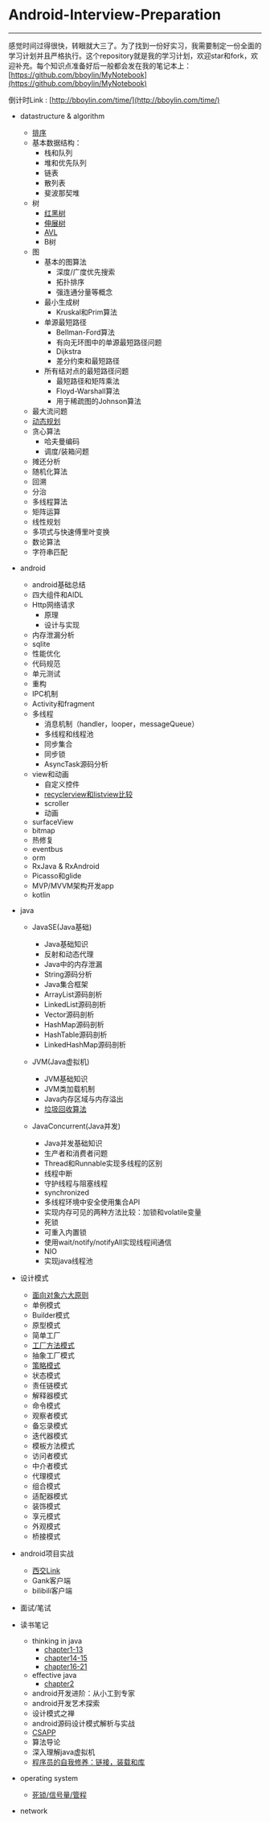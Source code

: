 # Android-Interview-Preparation
---

感觉时间过得很快，转眼就大三了。为了找到一份好实习，我需要制定一份全面的学习计划并且严格执行。这个repository就是我的学习计划，欢迎star和fork，欢迎补充。每个知识点准备好后一般都会发在我的笔记本上：[https://github.com/bboylin/MyNotebook](https://github.com/bboylin/MyNotebook)

倒计时Link  :  [http://bboylin.com/time/](http://bboylin.com/time/)

* datastructure & algorithm
    * [排序](https://github.com/bboylin/MyNotebook/blob/master/part4/sort.md)
    * 基本数据结构：
        * 栈和队列
        * 堆和优先队列
        * 链表
        * 散列表
        * 斐波那契堆
    * 树
        * [红黑树](http://blog.csdn.net/qq_29407877/article/details/49556143)
        * [伸展树](https://github.com/bboylin/MyNotebook/blob/master/part4/splay.md)
        * [AVL](https://github.com/bboylin/MyNotebook/blob/master/part4/avl.md)
        * B树
    * 图
        * 基本的图算法
            * 深度/广度优先搜索
            * 拓扑排序
            * 强连通分量等概念
        * 最小生成树
            * Kruskal和Prim算法
        * 单源最短路径
            * Bellman-Ford算法
            * 有向无环图中的单源最短路径问题
            * Dijkstra
            * 差分约束和最短路径
        * 所有结对点的最短路径问题
            * 最短路径和矩阵乘法
            * Floyd-Warshall算法
            * 用于稀疏图的Johnson算法
    * 最大流问题
    * [动态规划](https://github.com/bboylin/MyNotebook/blob/master/part4/dp.md)
    * 贪心算法
        * 哈夫曼编码
        * 调度/装箱问题
    * 摊还分析
    * 随机化算法
    * 回溯
    * 分治
    * 多线程算法
    * 矩阵运算
    * 线性规划
    * 多项式与快速傅里叶变换
    * 数论算法
    * 字符串匹配

* android
    * android基础总结
    * 四大组件和AIDL
    * Http网络请求
        * 原理
        * 设计与实现
    * 内存泄漏分析
    * sqlite
    * 性能优化
    * 代码规范
    * 单元测试
    * 重构
    * IPC机制
    * Activity和fragment
    * 多线程
        * 消息机制（handler，looper，messageQueue）
        * 多线程和线程池
        * 同步集合
        * 同步锁
        * AsyncTask源码分析
    * view和动画
        * 自定义控件
        * [recyclerview和listview比较](https://github.com/bboylin/MyNotebook/blob/master/android%26designPattern/20160713/readme.md)
        * scroller
        * 动画
    * surfaceView
    * bitmap
    * 热修复
    * eventbus
    * orm
    * RxJava & RxAndroid
    * Picasso和glide
    * MVP/MVVM架构开发app
    * kotlin

* java

    * JavaSE(Java基础)
        * Java基础知识
        * 反射和动态代理
        * Java中的内存泄漏
        * String源码分析
        * Java集合框架
        * ArrayList源码剖析
        * LinkedList源码剖析
        * Vector源码剖析
        * HashMap源码剖析
        * HashTable源码剖析
        * LinkedHashMap源码剖析

    * JVM(Java虚拟机)
        * JVM基础知识
        * JVM类加载机制
        * Java内存区域与内存溢出
        * [垃圾回收算法](https://github.com/bboylin/MyNotebook/blob/master/part3/gc/readme.md)

    * JavaConcurrent(Java并发)
        * Java并发基础知识
        * 生产者和消费者问题
        * Thread和Runnable实现多线程的区别
        * 线程中断
        * 守护线程与阻塞线程
        * synchronized
        * 多线程环境中安全使用集合API
        * 实现内存可见的两种方法比较：加锁和volatile变量
        * 死锁
        * 可重入内置锁
        * 使用wait/notify/notifyAll实现线程间通信
        * NIO
        * 实现java线程池


* 设计模式

  * [面向对象六大原则](https://github.com/bboylin/MyNotebook/blob/master/android%26designPattern/20160708/designPrinciple.md)
  * 单例模式
  * Builder模式
  * 原型模式
  * 简单工厂
  * [工厂方法模式](https://github.com/bboylin/MyNoteBook/blob/master/android%26designPattern/FactoryMethodPattern.md)
  * 抽象工厂模式
  * [策略模式](https://github.com/bboylin/MyNoteBook/blob/master/android%26designPattern/StrategyPattern.md)
  * 状态模式
  * 责任链模式
  * 解释器模式
  * 命令模式
  * 观察者模式
  * 备忘录模式
  * 迭代器模式
  * 模板方法模式
  * 访问者模式
  * 中介者模式
  * 代理模式
  * 组合模式
  * 适配器模式
  * 装饰模式
  * 享元模式
  * 外观模式
  * 桥接模式

* android项目实战
    * [西交Link](http://xjtu.link/)
    * Gank客户端
    * bilibili客户端

* 面试/笔试

* 读书笔记
    * thinking in java
        * [chapter1-13](https://github.com/bboylin/MyNotebook/blob/master/part3/java/notes%20of%20thinking%20in%20java1.md)
        * [chapter14-15](https://github.com/bboylin/MyNotebook/blob/master/part3/java/notes%20of%20thinking%20in%20java2.md)
        * [chapter16-21](https://github.com/bboylin/MyNotebook/blob/master/part3/java/java3.md)
    * effective java
        * [chapter2](https://github.com/bboylin/MyNoteBook/tree/master/part3/java/effective-java1.md)
    * android开发进阶：从小工到专家
    * android开发艺术探索
    * 设计模式之禅
    * android源码设计模式解析与实战
    * [CSAPP](https://github.com/bboylin/MyNotebook/blob/master/part6/csapp.md)
    * 算法导论
    * 深入理解java虚拟机
    * [程序员的自我修养：链接，装载和库](https://github.com/bboylin/MyNotebook/blob/master/part6/xiuyang.md)

* operating system
    * [死锁/信号量/管程](https://github.com/bboylin/MyNotebook/blob/master/part6/lock.md)

* network

